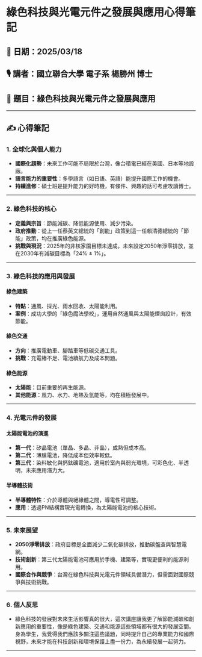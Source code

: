 # 綠色科技與光電元件之發展與應用心得筆記

## 📅 日期：2025/03/18

## 🎙️ 講者：國立聯合大學 電子系 楊勝州 博士

## 📝 題目：綠色科技與光電元件之發展與應用

---

## ✍️ 心得筆記

### 1. **全球化與個人能力**
- **國際化趨勢**：未來工作可能不局限於台灣，像台積電已經在美國、日本等地設廠。
- **語言能力的重要性**：多學語言（如日語、英語）能提升國際工作的機會。
- **持續進修**：碩士班是提升能力的好時機，有條件、興趣的話可考慮攻讀博士。

---

### 2. **綠色科技的核心**
- **定義與宗旨**：節能減碳、降低能源使用、減少污染。
- **政府推動**：從上一任蔡英文總統的「創能」政策到這一任賴清德總統的「節能」政策，均在推廣綠色能源。
- **挑戰與現況**：2025年的非核家園目標未達成，未來設定2050年淨零排放，並在2030年有減碳目標為「24% ± 1%」。

---

### 3. **綠色科技的應用與發展**
#### 綠色建築
- **特點**：通風、採光、雨水回收、太陽能利用。
- **案例**：成功大學的「綠色魔法學校」，運用自然通風與太陽能煙囪設計，有效節能。

#### 綠色交通
- **方向**：推廣電動車、腳踏車等低碳交通工具。
- **挑戰**：充電樁不足、電池續航力及成本問題。

#### 綠色能源
- **太陽能**：目前重要的再生能源。
- **其他能源**：風力、水力、地熱及氫能等，均在積極發展中。

---

### 4. **光電元件的發展**
#### 太陽能電池的演進
- **第一代**：矽晶電池（單晶、多晶、非晶），成熟但成本高。
- **第二代**：薄膜電池，降低成本但效率較低。
- **第三代**：染料敏化與鈣鈦礦電池，適用於室內與弱光環境，可彩色化、半透明，未來應用潛力大。

#### 半導體技術
- **半導體特性**：介於導體與絕緣體之間，導電性可調整。
- **應用**：透過PN結構實現光電轉換，為太陽能電池的核心技術。

---

### 5. **未來展望**
- **2050淨零排放**：政府目標是全面減少二氧化碳排放，推動碳盤查與智慧電網。
- **技術創新**：第三代太陽能電池可應用於手機、建築等，實現更便利的能源利用。
- **國際合作與競爭**：台灣在綠色科技與光電元件領域具備潛力，但需面對國際競爭與技術挑戰。

---

### 6. **個人反思**
- 綠色科技的發展對未來生活影響真的很大，這次講座讓我更了解節能減碳和創新應用的重要性，像是綠色建築、交通和能源這些領域都有很大的發展空間。身為學生，我覺得我們應該多關注這些議題，同時提升自己的專業能力和國際視野，未來才能在科技創新和環境保護上盡一份力，為永續發展一起努力。
---
